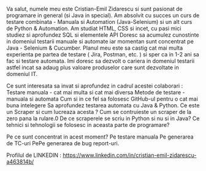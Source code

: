 Va salut, numele meu este Cristian-Emil Zidarescu si sunt pasionat de programare in general (si Java in special).
Am absolvit cu succes un curs de testare combinata -  Manuala si Automation (Java-Selenium) si un alt curs de Python & Automation.
Am studiat HTML, CSS si incet, cu pasi mici studiez si aprofundez SQL si elementele API
Doresc sa acumulez cunostinte in domeniul testarii manuale si automate iar momentan sunt concentrat pe Java - Selenium & Cucumber.
Planul meu este sa castig cat mai multa experienta pe partea de testare ( Jira, Postman, etc. ) si sper ca in 1-2 ani sa fac si testare automata.
Imi doresc sa dezvolt o cariera in domeniul testarii astfel incat sa adaug plus valoare produselor care sunt dezvoltate in domeniul IT.

Ce sunt interesata sa invat si aprofundez in cadrul acestei colaborari :
Testare manuala - cat mai multa si cat mai diversa
Metode de testare - manuala si automata
Cum si in ce fel sa folosesc GitHub-ul pentru o cat mai buna intelegere
Sa aprofundez testarea automata cu Java & Python.
Ce este un Scraper si cum lucreaza acesta ?
Cum se contruieste un scraper de la zero pana la rulare.0
De ce scraperele se scriu in Python si nu si in Java?
Ce tehnici si tehnologii se folosesc in aceasta parte de programare?

Pe ce sunt concentrat in acest moment?
Pe testare manuala
Pe generarea de TC-uri
PePe generarea de bug report-uri.

Profilul de LINKEDIN : https://www.linkedin.com/in/cristian-emil-zidarescu-a463814b/
